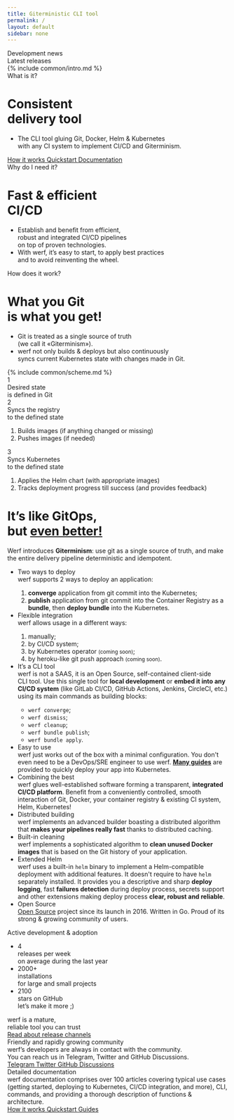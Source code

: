```yaml
---
title: Giterministic CLI tool
permalink: /
layout: default
sidebar: none
---
```


<div class="news-and-updates">
    <div class="news-and-updates__block">
        <div class="news-and-updates__title">
            Development news
        </div>
        <div class="news-and-updates__item" id="nau-news"></div>
    </div>
    <div class="news-and-updates__block">
        <div class="news-and-updates__title">
            Latest releases
        </div>
        <div class="news-and-updates__row" id="nau-releases"></div>
    </div>
</div>

<div class="intro-scheme" id="intro-scheme">
    <div class="page__container intro-scheme__container">
        {% include common/intro.md %}
    </div>
</div>

<div class="intro">
    <div class="intro__bg" id="intro-bg"></div>
    <div class="page__container intro__container">
        <div class="intro__row">
            <div class="intro__row-item" id="intro-title">
                <div class="intro__subtitle">What is it?</div>
                <h1 class="intro__title">Consistent<br/>delivery tool</h1>
                <ul class="intro__features">
                    <li>The CLI tool gluing Git, Docker, Helm & Kubernetes<br/>
                    with any CI system to implement CI/CD and Giterminism.</li>
                </ul>
                <div class="intro__btns page__btn-group">
                    <a href="{{ "how_it_works.html" | true_relative_url }}" target="_blank" class="page__btn page__btn_b page__btn_small">
                        How it works
                    </a>
                    <a href="{{ "documentation/quickstart.html" | true_relative_url }}" target="_blank" class="page__btn page__btn_b page__btn_small">
                        Quickstart
                    </a>
                    <a href="{{ "documentation/index.html" | true_relative_url }}" target="_blank" class="page__btn page__btn_b page__btn_small">
                        Documentation
                    </a>
                </div>
            </div>
        </div>
    </div>
</div>

<div class="intro">
    <div class="page__container intro__container">
        <div class="intro__row">
            <div class="intro__row-item" id="intro-title">
                <div class="intro__subtitle">Why do I need it?</div>
                <h1 class="intro__title">Fast & efficient<br/>CI/CD</h1>
                <ul class="intro__features">
                    <li>Establish and benefit from efficient,<br/>
                    robust and integrated CI/CD pipelines<br/>
                    on top of proven technologies.</li>
                    <li>With werf, it’s easy to start, to apply best practices<br/>
                    and to avoid reinventing the wheel.</li>
                </ul>
            </div>
        </div>
    </div>
</div>

<div class="presentation" id="presentation">
    <div class="page__container presentation__container">
        <div class="presentation__row">
            <div class="presentation__row-item" id="presentation-title">
                <div class="presentation__subtitle">How does it work?</div>
                <h1 class="presentation__title">What you Git<br/> is what you get!</h1>
                <ul class="presentation__features">
                    <li>Git is treated as a single source of truth<br/>
                    (we call it «Giterminism»).</li>
                    <li>werf not only builds & deploys but also continuously<br/>
                    syncs current Kubernetes state with changes made in Git.</li>
                </ul>
            </div>
            <div class="presentation__row-item presentation__row-item_scheme">
                {% include common/scheme.md %}
            </div>
        </div>
    </div>
</div>

<div class="page__container">
    <div class="presentation-notes">
        <div class="presentation-notes__item" id="presentation-notes-1">
            <div class="presentation-notes__item-num">1</div>
            <div class="presentation-notes__item-title">
                Desired state<br>
                is defined in Git
            </div>
            <div class="presentation-notes__item-text"></div>
        </div>
        <div class="presentation-notes__item" id="presentation-notes-2">
            <div class="presentation-notes__item-num">2</div>
            <div class="presentation-notes__item-title">
                Syncs the registry<br>
                to the defined state
            </div>
            <div class="presentation-notes__item-text">
                <ol>
                    <li>
                        Builds images (if anything changed or missing)
                    </li>
                    <li>
                        Pushes images (if needed)
                    </li>
                </ol>
            </div>
        </div>
        <div class="presentation-notes__item" id="presentation-notes-3">
            <div class="presentation-notes__item-num">3</div>
            <div class="presentation-notes__item-title">
                Syncs Kubernetes<br>
                to the defined state
            </div>
            <div class="presentation-notes__item-text">
                <ol>
                    <li>
                        Applies the Helm chart (with appropriate images)
                    </li>
                    <li>
                        Tracks deployment progress till success (and provides feedback)
                    </li>
                </ol>
            </div>
        </div>
    </div>
</div>

<div class="welcome">
    <div class="page__container">
        <div class="welcome__content">
            <h1 class="welcome__title">
                It’s like GitOps,<br/>
                but <a href="https://www.youtube.com/watch?v=FPMuVdW2hYs"><b>even better!</b></a>
            </h1>
            <div class="welcome__subtitle">
                Werf introduces <b>Giterminism</b>: use git as a single source of truth, and make the entire delivery pipeline deterministic and idempotent.
            </div>
        </div>
    </div>
</div>

<div class="features">
    <div class="page__container">
        <ul class="features__list">
            <li class="features__list-item">
                <div class="features__list-item-icon features__list-item-icon_deploy"></div>
                <div class="features__list-item-title">Two ways to deploy</div>
                <div class="features__list-item-text">
                    werf supports 2 ways to deploy an application:
                    <ol>
                        <li><b>converge</b> application from git commit into the Kubernetes;</li>
                        <li><b>publish</b> application from git commit into the Container Registry as a <b>bundle</b>, then <b>deploy bundle</b> into the Kubernetes.</li>
                    </ol>
                </div>
            </li>
            <li class="features__list-item">
                <div class="features__list-item-icon features__list-item-icon_usage"></div>
                <div class="features__list-item-title">Flexible integration</div>
                <div class="features__list-item-text">
                    werf allows usage in a different ways:
                    <ol>
                        <li>manually;</li>
                        <li>by CI/CD system;</li>
                        <li>by Kubernetes operator <small>(coming soon)</small>;</li>
                        <li>by heroku-like git push approach <small>(coming soon)</small>.</li>
                    </ol>
                </div>
            </li>
            <li class="features__list-item">
                <div class="features__list-item-icon features__list-item-icon_lifecycle"></div>
                <div class="features__list-item-title">It’s a CLI tool</div>
                <div class="features__list-item-text">
                    werf is not a SAAS, it is an Open Source, self-contained client-side CLI&nbsp;tool. Use this single tool for <b>local development</b> or <b>embed it into any CI/CD system</b> (like GitLab CI/CD, GitHub Actions, Jenkins, CircleCI, etc.) using its main commands as building blocks:
                    <ul>
                        <li><code>werf converge</code>;</li>
                        <li><code>werf dismiss</code>;</li>
                        <li><code>werf cleanup</code>;</li>
                        <li><code>werf bundle publish</code>;</li>
                        <li><code>werf bundle apply</code>.</li>
                    </ul>
                </div>
            </li>
            <li class="features__list-item">
                <div class="features__list-item-icon features__list-item-icon_kubernetes"></div>
                <div class="features__list-item-title">Easy to use</div>
                <div class="features__list-item-text">
                    werf just works out of the box with a minimal configuration. You don't even need to be a DevOps/SRE engineer to use werf. <a href="/guides.html"><b>Many guides</b></a> are provided to quickly deploy your app into Kubernetes.
                </div>
            </li>
            <li class="features__list-item">
                <div class="features__list-item-icon features__list-item-icon_config"></div>
                <div class="features__list-item-title">Combining the best</div>
                <div class="features__list-item-text">
                    werf glues well-established software forming a transparent, <b>integrated CI/CD platform</b>. Benefit from a conveniently controlled, smooth interaction of Git, Docker, your container registry &amp; existing CI system, Helm, Kubernetes!
                </div>
            </li>
            <li class="features__list-item">
                <div class="features__list-item-icon features__list-item-icon_fast"></div>
                <div class="features__list-item-title">Distributed building</div>
                <div class="features__list-item-text">
                    werf implements an advanced builder boasting a distributed algorithm that <b>makes your pipelines really fast</b> thanks to distributed caching.
                </div>
            </li>
            <li class="features__list-item">
                <div class="features__list-item-icon features__list-item-icon_debug"></div>
                <div class="features__list-item-title">Built-in cleaning</div>
                <div class="features__list-item-text">
                    werf implements a sophisticated algorithm to <b>clean unused Docker images</b> that is based on the Git history of your application.
                </div>
            </li>
            <li class="features__list-item">
                <div class="features__list-item-icon features__list-item-icon_helm"></div>
                <div class="features__list-item-title">Extended Helm</div>
                <div class="features__list-item-text">
                    werf uses a built-in <code>helm</code> binary to implement a Helm-compatible deployment with additional features. It doesn't require to have <code>helm</code> separately installed. It provides you a descriptive and sharp <b>deploy logging</b>, fast <b>failures detection</b> during deploy process, secrets support and other extensions making deploy process <b>clear, robust and reliable</b>.
                </div>
            </li>
            <li class="features__list-item features__list-item_special">
                <div class="features__list-item-title">Open Source</div>
                <div class="features__list-item-description">
                    <a href="https://github.com/werf/werf" target="_blank">Open Source</a> project since its launch in 2016. Written in Go. Proud of its strong &amp; growing community of users.
                </div>
            </li>
        </ul>
    </div>
</div>

<div class="stats">
    <div class="page__container">
        <div class="stats__content">
            <div class="stats__title">Active development & adoption</div>
            <ul class="stats__list">
                <li class="stats__list-item">
                    <div class="stats__list-item-num">4</div>
                    <div class="stats__list-item-title">releases per week</div>
                    <div class="stats__list-item-subtitle">on average during the last year</div>
                </li>
                <li class="stats__list-item">
                    <div class="stats__list-item-num">2000+</div>
                    <div class="stats__list-item-title">installations</div>
                    <div class="stats__list-item-subtitle">for large and small projects</div>
                </li>
                <li class="stats__list-item">
                    <div class="stats__list-item-num gh_counter">2100</div>
                    <div class="stats__list-item-title">stars on GitHub</div>
                    <div class="stats__list-item-subtitle">let’s make it more ;)</div>
                </li>
            </ul>
        </div>
    </div>
</div>

<div class="reliability">
    <div class="page__container">
        <div class="reliability__content">
            <div class="reliability__column">
                <div class="reliability__title">
                    werf is a mature,<br>
                    reliable tool you can trust
                </div>
                <a href="{{ "installation.html#all-changes-in-werf-go-through-all-release-channels" | true_relative_url }}" class="page__btn page__btn_b page__btn_small page__btn_inline">
                    Read about release channels
                </a>
            </div>
            <div class="reliability__column reliability__column_image">
                <div class="reliability__image"></div>
            </div>
        </div>
    </div>
</div>

<div class="community">
    <div class="page__container">
        <div class="community__content">
            <div class="community__title">Friendly and rapidly growing community</div>
            <div class="community__subtitle">werf’s developers are always in contact with the community.<br/> You can reach us in Telegram, Twitter and GitHub Discussions.</div>
            <div class="community__btns">
                <a href="{{ site.social_links[page.lang].telegram }}" target="_blank" class="page__btn page__btn_w community__btn">
                    <span class="page__icon page__icon_telegram"></span>
                    Telegram
                </a>
                <a href="{{ site.social_links[page.lang].twitter }}" target="_blank" class="page__btn page__btn_w community__btn">
                    <span class="page__icon page__icon_twitter"></span>
                    Twitter
                </a>
                <a href="https://github.com/werf/werf/discussions" rel="noopener noreferrer" target="_blank" class="page__btn page__btn_w community__btn">
                    <span class="page__icon page__icon_github"></span>
                    GitHub Discussions
                </a>
            </div>
        </div>
    </div>
</div>

<div class="page__container">
    <div class="documentation">
        <div class="documentation__image">
        </div>
        <div class="documentation__info">
            <div class="documentation__info-title">
                Detailed documentation
            </div>
            <div class="documentation__info-text">
                werf documentation comprises over 100 articles covering typical use cases (getting started, deploying to Kubernetes, CI/CD integration, and more), CLI, commands, and providing a thorough description of functions & architecture.
            </div>
        </div>
        <div class="documentation__btns">
            <a href="{{ "how_it_works.html" | true_relative_url }}" class="page__btn page__btn_b documentation__btn">
                How it works
            </a>
            <a href="{{ "documentation/quickstart.html" | true_relative_url }}" class="page__btn page__btn_o documentation__btn">
                Quickstart
            </a>
            <a href="/guides.html" class="page__btn page__btn_o documentation__btn">
                Guides
            </a>
        </div>
    </div>
</div>
